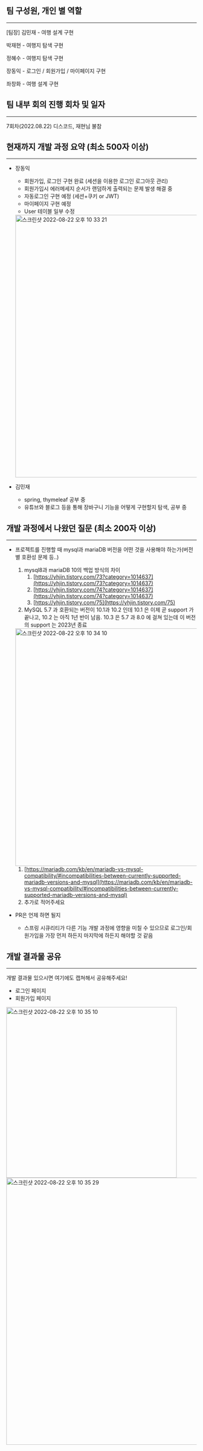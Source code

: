 ## 팀 구성원, 개인 별 역할

---

[팀장] 김민재 - 여행 설계 구현

박재현 - 여행지 탐색 구현

정혜수 - 여행지 탐색 구현

장동익 - 로그인 / 회원가입 / 마이페이지 구현

좌창화 - 여행 설계 구현

## 팀 내부 회의 진행 회차 및 일자

---

7회차(2022.08.22) 디스코드, 재현님 불참

## 현재까지 개발 과정 요약 (최소 500자 이상)

---

- 장동익
    - 회원가입, 로그인 구현 완료 (세션을 이용한 로그인 로그아웃 관리)
    - 회원가입시 에러메세지 순서가 랜덤하게 출력되는 문제 발생 해결 중
    - 자동로그인 구현 예정 (세션+쿠키 or JWT)
    - 마이페이지 구현 예정
    - User 테이블 일부 수정


    <img width="694" alt="스크린샷 2022-08-22 오후 10 33 21" src="https://user-images.githubusercontent.com/97084128/185933615-54b1c9c8-b1a2-4027-a725-1cbe088a8732.png">

    
- 김민재
    - spring, thymeleaf 공부 중
    - 유튜브와 블로그 등을 통해 장바구니 기능을 어떻게 구현할지 탐색, 공부 중
    

## 개발 과정에서 나왔던 질문 (최소 200자 이상)

---

- 프로젝트를 진행할 때 mysql과 mariaDB 버전을 어떤 것을 사용해야 하는가(버전별 호환성 문제 등..)
    1. mysql8과 mariaDB 10의 백업 방식의 차이
        1. [https://yhjin.tistory.com/73?category=1014637](https://yhjin.tistory.com/73?category=1014637)
        2. [https://yhjin.tistory.com/74?category=1014637](https://yhjin.tistory.com/74?category=1014637)
        3. [https://yhjin.tistory.com/75](https://yhjin.tistory.com/75)
    2. MySQL 5.7 과 호환되는 버전이 10.1과 10.2 인데 10.1 은 이제 곧 support 가 끝나고, 10.2 는 아직 1년 반이 남음. 10.3 은 5.7 과 8.0 에 걸쳐 있는데 이 버전의 support 는 2023년 종료
    
    <img width="628" alt="스크린샷 2022-08-22 오후 10 34 10" src="https://user-images.githubusercontent.com/97084128/185933793-b819ca47-c41c-4820-a73e-010f0e164ef9.png">

    1. [https://mariadb.com/kb/en/mariadb-vs-mysql-compatibility/#incompatibilities-between-currently-supported-mariadb-versions-and-mysql](https://mariadb.com/kb/en/mariadb-vs-mysql-compatibility/#incompatibilities-between-currently-supported-mariadb-versions-and-mysql)
    2. 추가로 적어주세요
    

- PR은 언제 하면 될지
    - 스프링 시큐리티가 다른 기능 개발 과정에 영향을 미칠 수 있으므로 로그인/회원가입을 가장 먼저 하든지 마지막에 하든지 해야할 것 같음

## 개발 결과물 공유

---

개발 결과물 있으시면 여기에도 캡쳐해서 공유해주세요!

- 로그인 페이지
- 회원가입 페이지

<img width="451" alt="스크린샷 2022-08-22 오후 10 35 10" src="https://user-images.githubusercontent.com/97084128/185934011-f6fa0f0c-c474-4977-b379-4578bce33369.png">

<img width="706" alt="스크린샷 2022-08-22 오후 10 35 29" src="https://user-images.githubusercontent.com/97084128/185934080-aa11912d-f504-4ceb-8758-c86938961ab6.png">

